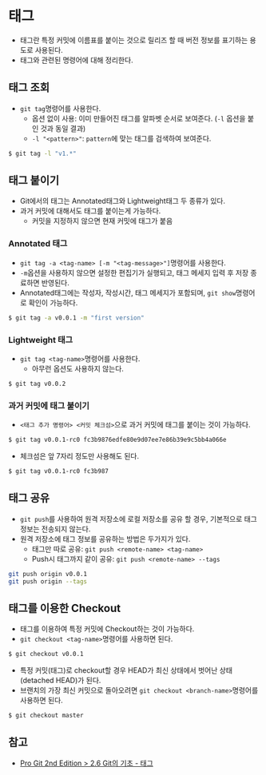 # 태그

- 태그란 특정 커밋에 이름표를 붙이는 것으로 릴리즈 할 때 버전 정보를 표기하는 용도로 사용된다.
- 태그와 관련된 명령어에 대해 정리한다.

## 태그 조회

- `git tag`명령어를 사용한다.
  - 옵션 없이 사용: 이미 만들어진 태그를 알파벳 순서로 보여준다. (`-l` 옵션을 붙인 것과 동일 결과)
  - `-l "<pattern>"`: `pattern`에 맞는 태그를 검색하여 보여준다.

```bash
$ git tag -l "v1.*"
```

## 태그 붙이기

- Git에서의 태그는 Annotated태그와 Lightweight태그 두 종류가 있다.
- 과거 커밋에 대해서도 태그를 붙이는게 가능하다.
  - 커밋을 지정하지 않으면 현재 커밋에 태그가 붙음

### Annotated 태그

- `git tag -a <tag-name> [-m "<tag-message>"]`명령어를 사용한다.
- `-m`옵션을 사용하지 않으면 설정한 편집기가 실행되고, 태그 메세지 입력 후 저장 종료하면 반영된다.
- Annotated태그에는 작성자, 작성시간, 태그 메세지가 포함되며, `git show`명령어로 확인이 가능하다.

```bash
$ git tag -a v0.0.1 -m "first version"
```

### Lightweight 태그

- `git tag <tag-name>`명령어를 사용한다.
  - 아무런 옵션도 사용하지 않는다.

```bash
$ git tag v0.0.2
```

### 과거 커밋에 태그 붙이기

- `<태그 추가 명령어> <커밋 체크섬>`으로 과거 커밋에 태그를 붙이는 것이 가능하다.

```bash
$ git tag v0.0.1-rc0 fc3b9876edfe80e9d07ee7e86b39e9c5bb4a066e
```

- 체크섬은 앞 7자리 정도만 사용해도 된다.

```bash
$ git tag v0.0.1-rc0 fc3b987
```

## 태그 공유

- `git push`를 사용하여 원격 저장소에 로컬 저장소를 공유 할 경우, 기본적으로 태그 정보는 전송되지 않는다.
- 원격 저장소에 태그 정보를 공유하는 방법은 두가지가 있다.
  - 태그만 따로 공유: `git push <remote-name> <tag-name>`
  - Push시 태그까지 같이 공유: `git push <remote-name> --tags`

```bash
git push origin v0.0.1
git push origin --tags
```

## 태그를 이용한 Checkout

- 태그를 이용하여 특정 커밋에 Checkout하는 것이 가능하다.
- `git checkout <tag-name>`명령어를 사용하면 된다.

```bash
$ git checkout v0.0.1
```

- 특정 커밋(태그)로 checkout할 경우 HEAD가 최신 상태에서 벗어난 상태(detached HEAD)가 된다.
- 브랜치의 가장 최신 커밋으로 돌아오려면 `git checkout <branch-name>`명령어를 사용하면 된다.

```bash
$ git checkout master
```

## 참고

- [Pro Git 2nd Edition > 2.6 Git의 기초 - 태그](https://git-scm.com/book/ko/v2/Git%EC%9D%98-%EA%B8%B0%EC%B4%88-%ED%83%9C%EA%B7%B8)
